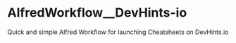 # AlfredWorkflow__DevHints-io
Quick and simple Alfred Workflow for launching Cheatsheets on DevHints.io
